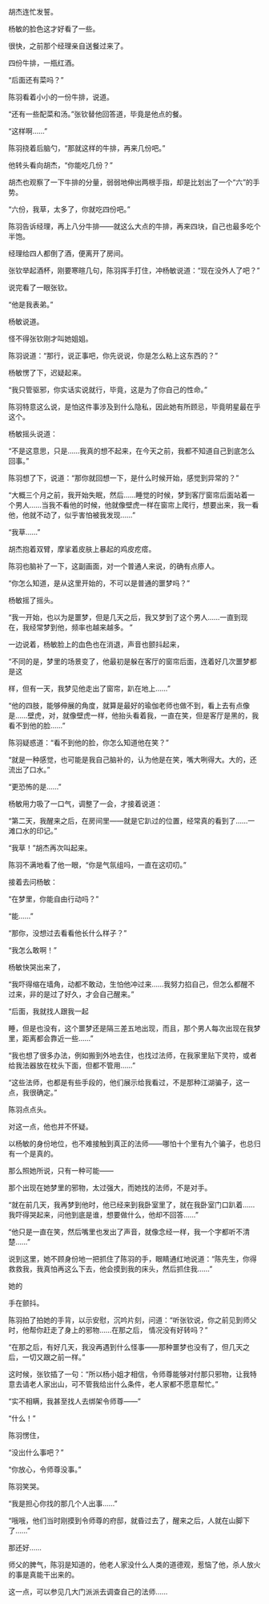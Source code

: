 胡杰连忙发誓。

杨敏的脸色这才好看了一些。

很快，之前那个经理亲自送餐过来了。

四份牛排，一瓶红酒。

“后面还有菜吗？”

陈羽看着小小的一份牛排，说道。

“还有一些配菜和汤。”张钦替他回答道，毕竟是他点的餐。

“这样啊……”

陈羽挠着后脑勺，“那就这样的牛排，再来几份吧。”

他转头看向胡杰，“你能吃几份？”

胡杰也观察了一下牛排的分量，弱弱地伸出两根手指，却是比划出了一个“六”的手势。

“六份，我草，太多了，你就吃四份吧。”

陈羽告诉经理，再上八分牛排——就这么大点的牛排，再来四块，自己也最多吃个半饱。

经理给四人都倒了酒，便离开了房间。

张钦举起酒杯，刚要寒暄几句，陈羽挥手打住，冲杨敏说道：“现在没外人了吧？”

说完看了一眼张钦。

“他是我表弟。”

杨敏说道。

怪不得张钦刚才叫她姐姐。

陈羽说道：“那行，说正事吧，你先说说，你是怎么粘上这东西的？”

杨敏愣了下，迟疑起来。

“我只管驱邪，你实话实说就行，毕竟，这是为了你自己的性命。”

陈羽特意这么说，是怕这件事涉及到什么隐私，因此她有所顾忌，毕竟明星最在乎这个。

杨敏摇头说道：

“不是这意思，只是……我真的想不起来，在今天之前，我都不知道自己到底怎么回事。”

陈羽想了下，说道：“那你就回想一下，是什么时候开始，感觉到异常的？”

“大概三个月之前，我开始失眠，然后……睡觉的时候，梦到客厅窗帘后面站着一个男人……当我不看他的时候，他就像壁虎一样在窗帘上爬行，想要出来，我一看他，他就不动了，似乎害怕被我发现……”

“我草……”

胡杰抱着双臂，摩挲着皮肤上暴起的鸡皮疙瘩。

陈羽也脑补了一下，这副画面，对一个普通人来说，的确有点瘆人。

“你怎么知道，是从这里开始的，不可以是普通的噩梦吗？”

杨敏摇了摇头。

“我一开始，也以为是噩梦，但是几天之后，我又梦到了这个男人……一直到现在，我经常梦到他，频率也越来越多。 ”

一边说着，杨敏脸上的血色也在消退，声音也颤抖起来，

“不同的是，梦里的场景变了，他最初是躲在客厅的窗帘后面，连着好几次噩梦都是这

样，但有一天，我梦见他走出了窗帘，趴在地上……”

“他的四肢，能够伸展的角度，就算是最好的瑜伽老师也做不到，看上去有点像是……壁虎，对，就像壁虎一样，他抬头看着我，一直在笑，但是客厅是黑的，我看不到他的脸……”

陈羽疑惑道：“看不到他的脸，你怎么知道他在笑？”

“就是一种感觉，也可能是我自己脑补的，认为他是在笑，嘴大咧得大。大的，还流出了口水。”

“更恐怖的是……”

杨敏用力吸了一口气，调整了一会，才接着说道：

“第二天，我醒来之后，在房间里——就是它趴过的位置，经常真的看到了……一滩口水的印记。”

“我草！”胡杰再次叫起来。

陈羽不满地看了他一眼，“你是气氛组吗，一直在这叨叨。”

接着去问杨敏：

“在梦里，你能自由行动吗？”

“能……”

“那你，没想过去看看他长什么样子？”

“我怎么敢啊！”

杨敏快哭出来了，

“我吓得缩在墙角，动都不敢动，生怕他冲过来……我努力掐自己，但怎么都醒不过来，非的是过了好久，才会自己醒来。”

“后面，我就找人跟我一起

睡，但是也没有，这个噩梦还是隔三差五地出现，而且，那个男人每次出现在我梦里，距离都会靠近一些……”

“我也想了很多办法，例如搬到外地去住，也找过法师，在我家里贴下灵符，或者给我法器放在枕头下面，但都不管用……”

“这些法师，也都是有些手段的，他们展示给我看过，不是那种江湖骗子，这一点，我很确定。”

陈羽点点头。

对这一点，他也并不怀疑。

以杨敏的身份地位，也不难接触到真正的法师——哪怕十个里有九个骗子，也总归有一个是真的。

那么照她所说，只有一种可能——

那个出现在她梦里的邪物，太过强大，而她找的法师，不是对手。

“就在前几天，我再梦到他时，他已经来到我卧室里了，就在我卧室门口趴着……我吓得哭起来，问他到底是谁，想要做什么，他却不回答……”

“他只是一直在笑，然后嘴里也发出了声音，就像念经一样，我一个字都听不清楚……”

说到这里，她不顾身份地一把抓住了陈羽的手，眼睛通红地说道：“陈先生，你得救救我，我真怕再这么下去，他会摸到我的床头，然后抓住我……”

她的

手在颤抖。

陈羽拍了拍她的手背，以示安慰，沉吟片刻，问道：“听张钦说，你之前见到师父时，他帮你赶走了身上的邪物……在那之后， 情况没有好转吗？”

“在那之后，有好几天，我没再遇到什么怪事——那种噩梦也没有了，但几天之后，一切又跟之前一样。”

这时候，张钦插了一句：“所以杨小姐才相信，令师尊能够对付那只邪物，让我特意去请老人家出山，可不管我给出什么条件，老人家都不愿意帮忙。”

“实不相瞒，我甚至找人去绑架令师尊——”

“什么！”

陈羽愣住，

“没出什么事吧？”

“你放心，令师尊没事。”

陈羽笑哭。

“我是担心你找的那几个人出事……”

“哦哦，他们当时刚摸到令师尊的府邸，就昏过去了，醒来之后，人就在山脚下了……”

那还好……

师父的脾气，陈羽是知道的，他老人家没什么人类的道德观，惹恼了他，杀人放火的事是真能干出来的。

这一点，可以参见几大门派派去调查自己的法师……

